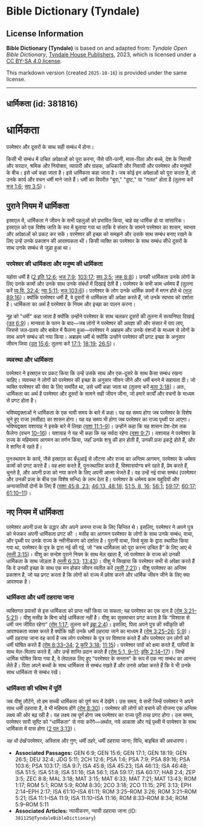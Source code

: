 # Bible Dictionary (Tyndale)

## License Information

**Bible Dictionary (Tyndale)** is based on and adapted from: _Tyndale Open Bible Dictionary_, [Tyndale House Publishers](https://tyndaleopenresources.com/), 2023, which is licensed under a [CC BY-SA 4.0 license](https://creativecommons.org/licenses/by-sa/4.0/legalcode.en).

This markdown version (created `2025-10-16`) is provided under the same license.



--------------------------------

## धार्मिकता (id: 381816)

धार्मिकता
=========

परमेश्वर और दूसरों के साथ सही सम्बंध में होना।

किसी भी सम्बंध में उचित अपेक्षाओं को पूरा करना, जैसे पति\-पत्नी, माता\-पिता और बच्चे, देश के निवासी और सरदार, श्रमिक और नियोक्ता, व्यापारी और ग्राहक, अधिकारी और निवासी और परमेश्वर और मनुष्यों के बीच। इसे धर्म कहा जाता है। इसे धार्मिकता कहा जाता है। जब कोई इन अपेक्षाओं को पूरा करता है, तो उनके कार्य और वचन धर्मी माने जाते हैं। धर्मी का विपरीत "बुरा," "दुष्ट," या "गलत" होता है (तुलना करें [भज 1:6](https://ref.ly/Ps1:6); [सप 3:5](https://ref.ly/Zeph3:5))।

पुराने नियम में धार्मिकता
-------------------------

इस्राएल में, धार्मिकता ने जीवन के सभी पहलुओं को प्रभावित किया, चाहे वह धार्मिक हो या सांसारिक। इस्राएल को एक विशेष जाति के रूप में बुलाया गया था ताकि वे संसार के सामने परमेश्वर का शासन, स्वभाव और अपेक्षाओं को प्रकट कर सकें। परमेश्वर की इच्छा को समझने और उसके साथ सम्बंध बनाए रखने के लिए उन्हें उनके प्रकाशन की आवश्यकता थी। किसी व्यक्ति का परमेश्वर के साथ सम्बंध सीधे दूसरों के साथ उनके सम्बंध से जुड़ा हुआ था।

### परमेश्वर की धार्मिकता और मनुष्य की धार्मिकता

यहोवा धर्मी है ([2 इति 12:6](https://ref.ly/2Chr12:6); [भज 7:9](https://ref.ly/Ps7:9); [103:17](https://ref.ly/Ps103:17); [सप 3:5](https://ref.ly/Zeph3:5); [जक 8:8](https://ref.ly/Zech8:8))। उनकी धार्मिकता उनके लोगों के लिए उनके कामों और उनके साथ उनके संबंधों में दिखाई देती है। परमेश्वर के सभी काम धर्ममय हैं (तुलना करें [व्य.वि. 32:4](https://ref.ly/Deut32:4); [न्या 5:11](https://ref.ly/Judg5:11); [भज 103:6](https://ref.ly/Ps103:6))। परमेश्वर के लोग उनके धार्मिक कामों में मगन होते थे ([भज 89:16](https://ref.ly/Ps89:16))। क्योंकि परमेश्वर धर्मी हैं, वे दूसरों से धार्मिकता की अपेक्षा करते हैं, जो उनके स्वभाव को दर्शाता है। धार्मिकता का अर्थ है परमेश्वर के नियम और इच्छा का पालन करना।

नूह को "धर्मी" कहा जाता है क्योंकि उन्होंने परमेश्वर के साथ चलकर दूसरों की तुलना में सत्यनिष्ठा दिखाई ([उत् 6:9](https://ref.ly/Gen6:9))। मानवता के पतन के बाद—जब लोगों ने परमेश्वर की अवज्ञा की और संसार में पाप लाए, जिससे जल\-प्रलय और बाबेल में फैलना हुआ—परमेश्वर ने अब्राहम और उनके वंशजों के माध्यम से लोगों के साथ अपने सम्बंध को नया किया। अब्राहम धर्मी थे क्योंकि उन्होंने परमेश्वर की प्रगट इच्छा के अनुसार जीवन जिया ([उत् 15:6](https://ref.ly/Gen15:6); तुलना करें [17:1](https://ref.ly/Gen17:1); [18:19](https://ref.ly/Gen18:19); [26:5](https://ref.ly/Gen26:5))।

### व्यवस्था और धार्मिकता

परमेश्वर ने इस्राएल पर प्रकट किया कि उन्हें उसके साथ और एक\-दूसरे के साथ कैसा सम्बंध रखना चाहिए। व्यवस्था ने लोगों को परमेश्वर की इच्छा के अनुसार जीवन जीने और धर्मी बनने में सहायता दी। जो व्यक्ति परमेश्वर की सेवा के लिए समर्पित था, उसे धर्मी कहा जाता था (तुलना करें [मला 3:18](https://ref.ly/Mal3:18))। अतः, धार्मिकता का अर्थ है परमेश्वर और दूसरों के सामने सही जीवन जीना, जो हमारे कार्यों और वचनों के माध्यम से प्रगट होता है।

भविष्यद्वक्ताओं ने धार्मिकता के एक भावी समय के बारे में कहा। यह वह समय होगा जब परमेश्वर के विशेष चुने हुए राजा (मसीहा) का शासन होगा। यह वह समय भी होगा जब परमेश्वर का राज्य पृथ्वी पर आएगा। भविष्यद्वक्ता यशायाह ने इसके बारे में लिखा ([यशा 11:1–9](https://ref.ly/Isa11:1-Isa11:9))। उन्होंने कहा कि यह शासन देश\-देश तक फैलेगा (वचन [10–16](https://ref.ly/Isa11:10-Isa11:16))। यशायाह ने यह भी कहा कि यह सर्वदा रहेगा ([यशा 9:7](https://ref.ly/Isa9:7))। यशायाह ने परमेश्वर के राज्य के महिमामय आगमन का वर्णन किया, जहाँ उनके शत्रु की हार होती हैं, उनकी प्रजा इकट्ठे होते हैं, और वे शान्ति में रहते हैं।

पुनःस्थापन के कार्य, जैसे इस्राएल का बँधुआई से लौटना और राज्य का अन्तिम आगमन, परमेश्वर के धर्ममय कामों को प्रगट करते हैं। वह क्षमा करते हैं, पुनःस्थापित करते हैं, विश्वासयोग्य बने रहते हैं, प्रेम करते हैं, चुनते है, और अपनी प्रजा को नया करने के लिए अपनी आत्मा भेजते हैं। वह उन्हें नई वाचा सम्बंध (परमेश्वर और उनकी प्रजा के बीच एक विशेष सन्धि) के लाभ देता है। परमेश्वर के धर्ममय काम यहूदियों और अन्यजातियों दोनों के लिए हैं ([यशा 45:8, 23](https://ref.ly/Isa45:8,Isa45:23); [46:13, 48:18](https://ref.ly/Isa46:13,Isa46:48); [51:5, 8, 16](https://ref.ly/Isa51:5,Isa51:8,Isa51:16); [56:1](https://ref.ly/Isa56:1); [59:17](https://ref.ly/Isa59:17); [60:17](https://ref.ly/Isa60:17); [61:10–11](https://ref.ly/Isa61:10-Isa61:11))।

नए नियम में धार्मिकता
---------------------

परमेश्वर अपनी प्रजा के उद्धार और अपने अनन्त राज्य के लिए चिन्तित थे। इसलिए, परमेश्वर ने अपने पुत्र को भेजकर अपनी धार्मिकता प्रगट की । मसीह का आगमन परमेश्वर के लोगों के साथ उनके सम्बंध, वाचा, और पृथ्वी पर उनके राज्य के नवीनीकरण को दर्शाता है। पुरानी वाचा, जिसे मूसा के द्वारा स्थापित किया गया था, परमेश्वर के पुत्र के द्वारा नई की गई, जो “सब धार्मिकता को पूरा करना उचित है” के लिए आए थे ([मत्ती 3:15](https://ref.ly/Matt3:15))। यीशु का सन्देश पुराने नियम के साथ मेल खाता है, जो परमेश्वर के राज्य को उनकी धार्मिकता के साथ जोड़ता है ([मत्ती 6:33](https://ref.ly/Matt6:33); [13:43](https://ref.ly/Matt13:43))। यीशु ने सिखाया कि परमेश्वर सभी से अपेक्षा करते हैं कि वे उनकी इच्छा के साथ एक मन होकर जीवन व्यतीत करें ([मत्ती 7:21](https://ref.ly/Matt7:21))। यीशु परमेश्वर का अन्तिम प्रकाशन है, जो यह प्रगट करता है कि लोगों को राज्य में प्रवेश करने और धार्मिक जीवन जीने के लिए क्या आवश्यक है।

### धार्मिकता और धर्मी ठहराया जाना

व्यक्तिगत प्रयासों से इस धार्मिकता को प्राप्त नहीं किया जा सकता; यह परमेश्वर का एक दान है ([रोम 3:21–5:21](https://ref.ly/Rom3:21-Rom5:21))। यीशु मसीह के बिना कोई धार्मिकता नहीं है। यीशु का सुसमाचार प्रगट करता है कि “विश्वास से धर्मी जन जीवित रहेगा” ([रोम 1:17](https://ref.ly/Rom1:17); तुलना करें [इब्रा 2:4](https://ref.ly/Hab2:4))। इसलिए, पिता अपने पुत्र की स्वीकृति की आवश्यकता व्यक्त करते हैं क्योंकि यही उनके धर्मी ठहराया जाने का माध्यम है ([रोम 3:25–26](https://ref.ly/Rom3:25-Rom3:26); [5:9](https://ref.ly/Rom5:9))। धर्मी ठहराया जाना वह कार्य है जब लोग परमेश्वर के पुत्र पर विश्वास करते हैं और परमेश्वर उन लोगों को धर्मी घोषित करते हैं ([रोम 8:33–34](https://ref.ly/Rom8:33-Rom8:34); [2 कुरि 3:18](https://ref.ly/2Cor3:18); [11:15](https://ref.ly/2Cor11:15))। परमेश्वर पापों को क्षमा करते हैं, पापियों के साथ मेल\-मिलाप करते हैं, और उन्हें शान्ति प्रदान करते हैं ([रोम 5:1, 9](https://ref.ly/Rom5:1,Rom5:9-Rom5:11)[–](https://ref.ly/Rom5:1)[11](https://ref.ly/Rom5:1,Rom5:9-Rom5:11); [इफि 2:14–17](https://ref.ly/Eph2:14-Eph2:17))। जिन्हें धार्मिक घोषित किया गया है, वे लेपालक लिए हुए "परमेश्वर के सन्तान" के रूप में एक नए सम्बंध का आनन्द लेते हैं। पिता अपने बच्चों के साथ धार्मिकता से सम्बंध रखते हैं और उनसे अपेक्षा करते हैं कि वे भी उनके साथ धार्मिकता से सम्बंध रखें।

### धार्मिकता की भविष्य में पूर्ति

जब यीशु लौटेंगे, तो हम सच्ची धार्मिकता को पूर्ण रूप में देखेंगे। उस समय, वे सभी जिन्हें परमेश्वर ने अपने साथ धर्मी ठहराया है, वे भी महिमाय होंगे ([रोम 8:30](https://ref.ly/Rom8:30))। परमेश्वर की लोगों को बचाने की योजना एक अन्तिम लक्ष्य की ओर बढ़ रही है। यह लक्ष्य तब पूर्ण होगा जब परमेश्वर का राज्य पूरी तरह प्रगट होगा। उस समय, परमेश्वर सारी सृष्टि को "धार्मिकता" से नया करेंगे—अर्थात, नये आकाश और नई पृथ्वी में परमेश्वर के साथ धार्मिकता में वास होगा ([2 पत 3:13](https://ref.ly/2Pet3:13))।

*यह भी देखें* परमेश्वर, अस्तित्व और गुण; धर्मी ठहरे, धर्मी ठहराया जाना; विधि, बाइबिल की अवधारणा। 

* **Associated Passages:** GEN 6:9; GEN 15:6; GEN 17:1; GEN 18:19; GEN 26:5; DEU 32:4; JDG 5:11; 2CH 12:6; PSA 1:6; PSA 7:9; PSA 89:16; PSA 103:6; PSA 103:17; ISA 9:7; ISA 45:8; ISA 45:23; ISA 46:13; ISA 46:48; ISA 51:5; ISA 51:8; ISA 51:16; ISA 56:1; ISA 59:17; ISA 60:17; HAB 2:4; ZEP 3:5; ZEC 8:8; MAL 3:18; MAT 3:15; MAT 6:33; MAT 7:21; MAT 13:43; ROM 1:17; ROM 5:1; ROM 5:9; ROM 8:30; 2CO 3:18; 2CO 11:15; 2PE 3:13; EPH 2:14–EPH 2:17; ISA 61:10–ISA 61:11; ROM 3:25–ROM 3:26; ROM 3:21–ROM 5:21; ISA 11:1–ISA 11:9; ISA 11:10–ISA 11:16; ROM 8:33–ROM 8:34; ROM 5:9–ROM 5:11
* **Associated Articles:** न्यायीकरण, न्यायी ठहराया जाना (ID: `381125@TyndaleBibleDictionary`)

